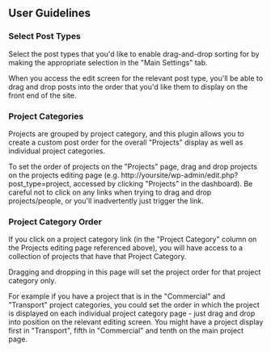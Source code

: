 ## User Guidelines
### Select Post Types
Select the post types that you'd like to enable drag-and-drop sorting for by making the appropriate selection in the "Main Settings" tab.

When you access the edit screen for the relevant post type, you'll be able to drag and drop posts into the order that you'd like them to display on the front end of the site.

###  Project Categories
Projects are grouped by project category, and this plugin allows you to create a custom post order for the overall "Projects" display as well as individual project categories.

To set the order of projects on the "Projects" page, drag and drop projects on the projects editing page (e.g. http://yoursite/wp-admin/edit.php?post_type=project, accessed by clicking "Projects" in the dashboard). Be careful not to click on any links when trying to drag and drop projects/people, or you'll inadvertently just trigger the link.

### Project Category Order
If you click on a project category link (in the "Project Category" column on the Projects editing page referenced above), you will have access to a collection of projects that have that Project Category.

Dragging and dropping in this page will set the project order for that project category only.

For example if you have a project that is in the "Commercial" and "Transport" project categories, you could set the order in which the project is displayed on each individual project category page - just drag and drop into position on the relevant editing screen. You might have a project display first in "Transport", fifth in "Commercial" and tenth on the main project page.
